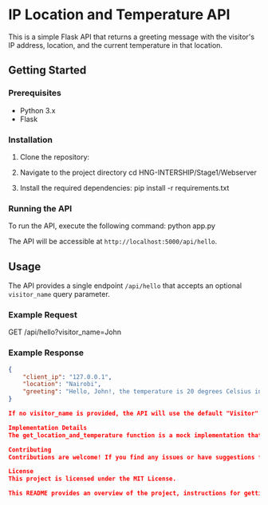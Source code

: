 # IP Location and Temperature API

This is a simple Flask API that returns a greeting message with the visitor's IP address, location, and the current temperature in that location.

## Getting Started

### Prerequisites

- Python 3.x
- Flask

### Installation

1. Clone the repository:


2. Navigate to the project directory
 cd HNG-INTERSHIP/Stage1/Webserver
3. Install the required dependencies:
pip install -r requirements.txt

### Running the API

To run the API, execute the following command: python app.py


The API will be accessible at `http://localhost:5000/api/hello`.

## Usage

The API provides a single endpoint `/api/hello` that accepts an optional `visitor_name` query parameter.

### Example Request

GET /api/hello?visitor_name=John


### Example Response

```json
{
    "client_ip": "127.0.0.1",
    "location": "Nairobi",
    "greeting": "Hello, John!, the temperature is 20 degrees Celsius in Nairobi"
}

If no visitor_name is provided, the API will use the default "Visitor" in the greeting message.

Implementation Details
The get_location_and_temperature function is a mock implementation that returns hardcoded data for demonstration purposes. In a real-world application, this function would make calls to a geolocation and weather API to retrieve the actual location and temperature data based on the visitor's IP address.

Contributing
Contributions are welcome! If you find any issues or have suggestions for improvements, please open an issue or submit a pull request.

License
This project is licensed under the MIT License.

This README provides an overview of the project, instructions for getting started, usage examples, implementation details, and information about contributing and licensing.


